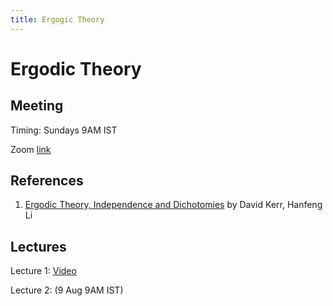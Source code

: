 ```yaml
---
title: Ergogic Theory
---
```


# Ergodic Theory


## Meeting

Timing: Sundays 9AM IST

Zoom [link](https://illinois.zoom.us/j/91576658157?pwd=TEJFUFg5YnBYeDFxd2FIVGZXeXRJdz09)

## References

1. [Ergodic Theory, Independence and Dichotomies](https://www.springer.com/gp/book/9783319498454) by David Kerr, Hanfeng Li

## Lectures

Lecture 1: [Video](https://youtu.be/SD-92Wh_6zU)

Lecture 2: (9 Aug 9AM IST)

